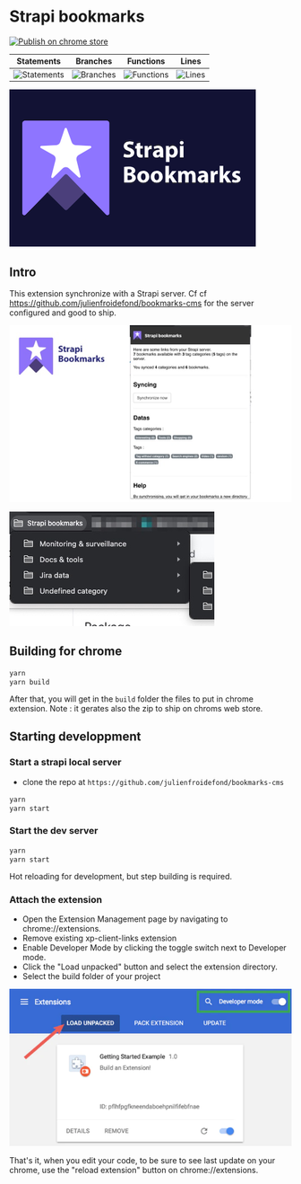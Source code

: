 # Strapi bookmarks

[![Publish on chrome store](https://github.com/julienfroidefond/strapi-bookmarks/actions/workflows/release.yml/badge.svg)](https://github.com/julienfroidefond/strapi-bookmarks/actions/workflows/release.yml)

| Statements                  | Branches                | Functions                 | Lines             |
| --------------------------- | ----------------------- | ------------------------- | ----------------- |
| ![Statements](https://img.shields.io/badge/Coverage-17.97%25-red.svg) | ![Branches](https://img.shields.io/badge/Coverage-19.92%25-red.svg) | ![Functions](https://img.shields.io/badge/Coverage-17.19%25-red.svg) | ![Lines](https://img.shields.io/badge/Coverage-17.21%25-red.svg) |

![screenshot](./src/img/ChromeStore/Strapi-Bookmarks-Extension-DarkBlue.png)

## Intro

This extension synchronize with a Strapi server. Cf cf https://github.com/julienfroidefond/bookmarks-cms for the server configured and good to ship.

![screenshot](./src/img/ChromeStore/screenshot.jpg)

![screenshot](./src/img/screenshot.jpg)

## Building for chrome

```
yarn
yarn build
```

After that, you will get in the `build` folder the files to put in chrome extension. Note : it gerates also the zip to ship on chroms web store.

## Starting developpment

### Start a strapi local server

- clone the repo at `https://github.com/julienfroidefond/bookmarks-cms`

```
yarn
yarn start
```

### Start the dev server

```
yarn
yarn start
```

Hot reloading for development, but step building is required.

### Attach the extension

- Open the Extension Management page by navigating to chrome://extensions.
- Remove existing xp-client-links extension
- Enable Developer Mode by clicking the toggle switch next to Developer mode.
- Click the "Load unpacked" button and select the extension directory.
- Select the build folder of your project

![Load Extension](docs/readme-chrome-extensions.webp "Enable developer mode & load unpacked extension")

That's it, when you edit your code, to be sure to see last update on your chrome, use the "reload extension" button on chrome://extensions.
